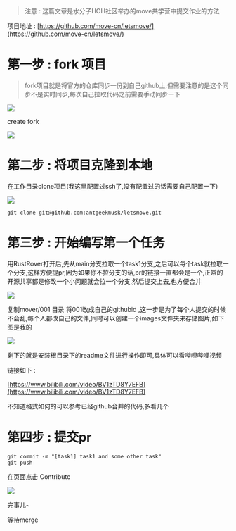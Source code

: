 > 注意 : 这篇文章是水分子HOH社区举办的move共学营中提交作业的方法
>



项目地址 : [https://github.com/move-cn/letsmove/](https://github.com/move-cn/letsmove/)





# 第一步 : fork 项目
> fork项目就是将官方的仓库同步一份到自己github上,但需要注意的是这个同步不是实时同步,每次自己拉取代码之前需要手动同步一下
>

![](https://cdn.nlark.com/yuque/0/2024/png/22215394/1730995407766-20e9b2b9-3993-4c8e-9a33-70a56d274d39.png)





create fork

![](https://cdn.nlark.com/yuque/0/2024/png/22215394/1730995446504-68190cad-77bb-4821-8b35-cfbfa59e5b6f.png)

# 第二步 : 将项目克隆到本地
在工作目录clone项目(我这里配置过ssh了,没有配置过的话需要自己配置一下)

![](https://cdn.nlark.com/yuque/0/2024/png/22215394/1730995598525-c623cc0d-70b9-44f1-b4e8-2927c55770e0.png)

```shell
git clone git@github.com:antgeekmusk/letsmove.git
```



# 第三步 : 开始编写第一个任务
用RustRover打开后,先从main分支拉取一个task1分支,之后可以每个task就拉取一个分支,这样方便提pr,因为如果你不拉分支的话,pr的链接一直都会是一个,正常的开源共享都是修改一个小问题就会拉一个分支,然后提交上去,也方便合并



![](https://cdn.nlark.com/yuque/0/2024/png/22215394/1731048555345-9a2a561f-1783-4d72-a0a6-b68708a8c154.png)



复制mover/001 目录 将001改成自己的githubid ,这一步是为了每个人提交的时候不会乱,每个人都改自己的文件,同时可以创建一个images文件夹来存储图片,如下图是我的



![](https://cdn.nlark.com/yuque/0/2024/png/22215394/1731048647552-60e6e3b5-752d-40f1-9020-ecbbbeac8959.png)



剩下的就是安装根目录下的readme文件进行操作即可,具体可以看哔哩哔哩视频

链接如下 : 

[https://www.bilibili.com/video/BV1zTD8Y7EFB](https://www.bilibili.com/video/BV1zTD8Y7EFB)



不知道格式如何的可以参考已经github合并的代码,多看几个



# 第四步 : 提交pr
```shell
git commit -m "[task1] task1 and some other task"
git push
```



在页面点击 Contribute

![](https://cdn.nlark.com/yuque/0/2024/png/22215394/1731049200180-64c3e8c4-841c-4f23-ab8b-b5cab94e1a31.png)





完事儿~ 

等待merge

